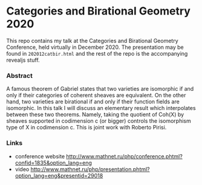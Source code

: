# Categories and Birational Geometry 2020

This repo contains my talk at the Categories and Birational Geometry Conference, held virtually in December 2020. The presentation may be found in `202012catbir.html` and the rest of the repo is the accompanying revealjs stuff.

### Abstract
A famous theorem of Gabriel states that two varieties are isomorphic if and only if their categories of coherent sheaves are equivalent. On the other hand, two varieties are birational if and only if their function fields are isomorphic. In this talk I will discuss an elementary result which interpolates between these two theorems. Namely, taking the quotient of Coh(X) by sheaves supported in codimension c (or bigger) controls the isomorphism type of X in codimension c. This is joint work with Roberto Pirisi.

### Links

* conference website http://www.mathnet.ru/php/conference.phtml?confid=1835&option_lang=eng
* video http://www.mathnet.ru/php/presentation.phtml?option_lang=eng&presentid=29018
